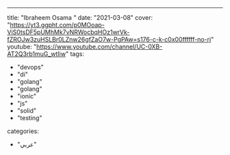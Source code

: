 ---

title: "Ibraheem Osama "
date: "2021-03-08"
cover: "https://yt3.ggpht.com/p0MOoap-ViS0tsDF5pUMhMk7vNRWocbqHOz1wrVk-fZROJw3zuHSLBr0LZnw26gfZaO7w-PgPAw=s176-c-k-c0x00ffffff-no-rj"
youtube: "https://www.youtube.com/channel/UC-0XB-AT2Q3rb1muG_wtIiw"
tags:

- "devops"
- "di"
- "golang"
- "golang"
- "ionic"
- "js"
- "solid"
- "testing"

categories:

- "عربي"
